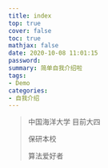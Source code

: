 ```yaml
---
title: index
top: true
cover: false
toc: true
mathjax: false
date: 2020-10-08 11:01:15
password:
summary: 简单自我介绍啦
tags:
- Demo
categories:
- 自我介绍
---
```


> 中国海洋大学 目前大四
>
> 保研本校 
>
> 算法爱好者